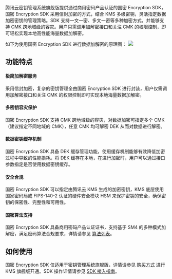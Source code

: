 腾讯云密钥管理系统旗舰版提供通过商用密码产品认证的国密 Encryption SDK，国密 Encryption SDK 采用信封加密的方式，结合 KMS 多级密钥，灵活指定数据加密密钥的管理策略。SDK 支持一文一密、多文一密等多种加密方式，并能够支持 CMK 跨地域级的容灾。用户只需调用加解密接口和关注 CMK 的权限控制，即可轻松实现本地高性能海量数据加解密。

如下为使用国密 Encryption SDK 进行数据加解密的原理图：
![](https://main.qcloudimg.com/raw/81011dfad21b398ae6035962148f1635.png)

## 功能特点

#### 极简加解密服务

采用信封加密，复杂的密钥管理全由国密 Encryption SDK 进行封装，用户仅需调用加解密接口和关注 CMK 的权限控制即可实现本地海量数据加解密。

#### 多密钥容灾保护

国密 Encryption SDK 支持 CMK 跨地域级的容灾，对数据加密可指定多个 CMK（建议指定不同地域的 CMK），任意 CMK 均可解密 DEK 从而对数据进行解密。

#### 数据密钥缓存机制

国密 Encryption SDK 具备 DEK 缓存管理功能，使用缓存机制能够有效降低加密过程中导致的性能损耗。将 DEK 缓存在本地，在进行加密时，用户可以通过接口参数指定是否使用数据密钥缓存。

#### 安全合规

国密 Encryption SDK 可以指定由腾讯云 KMS 生成的加密密钥，KMS 底层使用国家密码局或 FIPS-140-2 认证的硬件安全模块 HSM 来保护密钥的安全，确保密钥的保密性、完整性和可用性。 

#### 国密算法支持

国密 Encryption SDK 具备商用密码产品认证证书，支持基于 SM4 的多种模式加解密，满足密码算法合规要求，详情请参见 [算法列表](https://cloud.tencent.com/document/product/573/49506#test1)。

## 如何使用

国密 Encryption SDK 仅适用于密钥管理系统旗舰版，详情请参见 [购买方式](https://cloud.tencent.com/document/product/573/18809) 进行 KMS 旗舰版开通。SDK 操作详情请参见 [SDK 接入指南](https://cloud.tencent.com/document/product/573/49386)。

